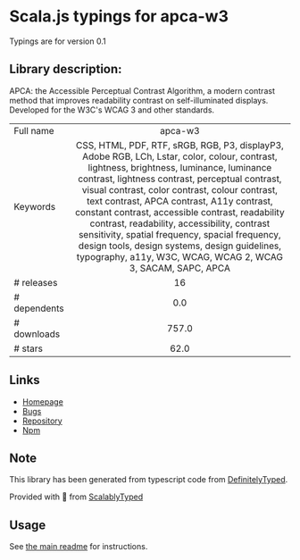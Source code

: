 
# Scala.js typings for apca-w3

Typings are for version 0.1

## Library description:
APCA: the Accessible Perceptual Contrast Algorithm, a modern contrast method that improves readability contrast on self-illuminated displays. Developed for the W3C's WCAG 3 and other standards.

|                    |                 |
| ------------------ | :-------------: |
| Full name          | apca-w3 |
| Keywords           | CSS, HTML, PDF, RTF, sRGB, RGB, P3, displayP3, Adobe RGB, LCh, Lstar, color, colour, contrast, lightness, brightness, luminance, luminance contrast, lightness contrast, perceptual contrast, visual contrast, color contrast, colour contrast, text contrast, APCA contrast, A11y contrast, constant contrast, accessible contrast, readability contrast, readability, accessibility, contrast sensitivity, spatial frequency, spacial frequency, design tools, design systems, design guidelines, typography, a11y, W3C, WCAG, WCAG 2, WCAG 3, SACAM, SAPC, APCA |
| # releases         | 16 |
| # dependents       | 0.0 |
| # downloads        | 757.0 |
| # stars            | 62.0 |

## Links
- [Homepage](https://git.myndex.com)
- [Bugs](https://github.com/Myndex/SAPC-APCA/issues)
- [Repository](https://github.com/Myndex/apca-w3)
- [Npm](https://www.npmjs.com/package/apca-w3)
    


## Note
This library has been generated from typescript code from [DefinitelyTyped](https://definitelytyped.org).

Provided with :purple_heart: from [ScalablyTyped](https://github.com/oyvindberg/ScalablyTyped)

## Usage
See [the main readme](../../readme.md) for instructions.


